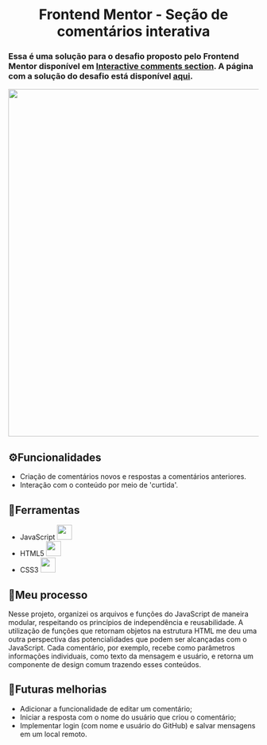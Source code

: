 <h1 align='center'> Frontend Mentor - Seção de comentários interativa </h1>

 ### Essa é uma solução para o desafio proposto pelo Frontend Mentor disponível em [Interactive comments section](https://www.frontendmentor.io/challenges/interactive-comments-section-iG1RugEG9). A página com a solução do desafio está disponível [aqui](https://viniirbr.github.io/commentsection/).

<p align='center'>
<img src='https://user-images.githubusercontent.com/35473934/157556837-5549b678-4375-46fb-a3fb-84df548741d8.png' width='700px'>
</p>



## ⚙️Funcionalidades

- Criação de comentários novos e respostas a comentários anteriores.
- Interação com o conteúdo por meio de 'curtida'.


## 🔨Ferramentas

- JavaScript <img src="https://cdn.jsdelivr.net/gh/devicons/devicon/icons/javascript/javascript-original.svg" width='30px'/>
- HTML5 <img src="https://cdn.jsdelivr.net/gh/devicons/devicon/icons/html5/html5-original-wordmark.svg" width='30px'/>
- CSS3 <img src="https://cdn.jsdelivr.net/gh/devicons/devicon/icons/css3/css3-original-wordmark.svg" width='30px'/>


## 📓Meu processo
Nesse projeto, organizei os arquivos e funções do JavaScript de maneira modular, respeitando os princípios de independência e reusabilidade. A utilização de funções que retornam objetos na estrutura HTML me deu uma outra perspectiva das potencialidades que podem ser alcançadas com o JavaScript. Cada comentário, por exemplo, recebe como parâmetros informações individuais, como texto da mensagem e usuário, e retorna um componente de design comum trazendo esses conteúdos.

## 🚧Futuras melhorias
- Adicionar a funcionalidade de editar um comentário;
- Iniciar a resposta com o nome do usuário que criou o comentário;
- Implementar login (com nome e usuário do GitHub) e salvar mensagens em um local remoto.
